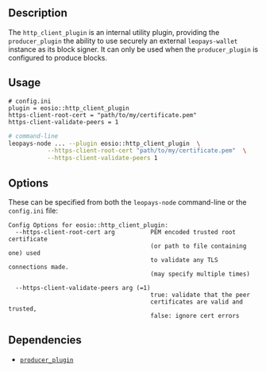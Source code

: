 ## Description

The `http_client_plugin`  is an internal utility plugin, providing the `producer_plugin` the ability to use securely an external `leopays-wallet` instance as its block signer. It can only be used when the `producer_plugin` is configured to produce blocks.

## Usage

```console
# config.ini
plugin = eosio::http_client_plugin
https-client-root-cert = "path/to/my/certificate.pem"
https-client-validate-peers = 1
```
```sh
# command-line
leopays-node ... --plugin eosio::http_client_plugin  \
           --https-client-root-cert "path/to/my/certificate.pem"  \
           --https-client-validate-peers 1
```

## Options

These can be specified from both the `leopays-node` command-line or the `config.ini` file:

```console
Config Options for eosio::http_client_plugin:
  --https-client-root-cert arg          PEM encoded trusted root certificate 
                                        (or path to file containing one) used 
                                        to validate any TLS connections made.  
                                        (may specify multiple times)
                                        
  --https-client-validate-peers arg (=1)
                                        true: validate that the peer 
                                        certificates are valid and trusted, 
                                        false: ignore cert errors
```

## Dependencies

* [`producer_plugin`](../producer_plugin/index.md)
